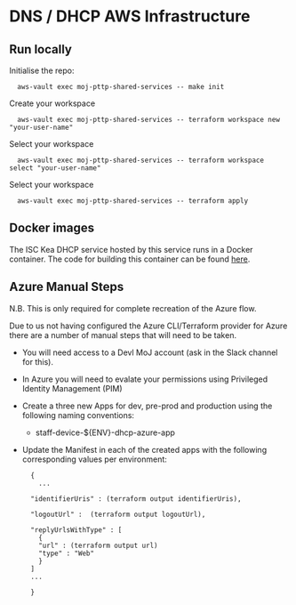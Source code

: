 # DNS / DHCP AWS Infrastructure

## Run locally

Initialise the repo:

```shell
  aws-vault exec moj-pttp-shared-services -- make init
```

Create your workspace

```shell
  aws-vault exec moj-pttp-shared-services -- terraform workspace new "your-user-name"
```

Select your workspace

```shell
  aws-vault exec moj-pttp-shared-services -- terraform workspace select "your-user-name"
```

Select your workspace

```shell
  aws-vault exec moj-pttp-shared-services -- terraform apply
```

## Docker images

The ISC Kea DHCP service hosted by this service runs in a Docker container.
The code for building this container can be found [here](https://github.com/ministryofjustice/staff-device-dhcp-server).

## Azure Manual Steps
N.B. This is only required for complete recreation of the Azure flow.

Due to us not having configured the Azure CLI/Terraform provider for Azure there are a number of manual steps that will need to be taken.

* You will need access to a Devl MoJ account (ask in the Slack channel for this).

* In Azure you will need to evalate your permissions using Privileged Identity Management (PIM)

* Create a three new Apps for dev, pre-prod and production using the following naming conventions:

    * staff-device-${ENV}-dhcp-azure-app

* Update the Manifest in each of the created apps with the following corresponding values per environment:

  ```
    {
      ...

    "identifierUris" : (terraform output identifierUris),

    "logoutUrl" :  (terraform output logoutUrl),
    
    "replyUrlsWithType" : [
      {    
      "url" : (terraform output url)
      "type" : "Web"
      }
    ]
    ...
    
    }
  ```
